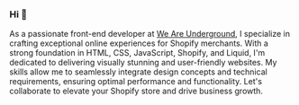 ### Hi 👋

<!--
**tyler-vs/tyler-vs** is a ✨ _special_ ✨ repository because its `README.md` (this file) appears on your GitHub profile.

Here are some ideas to get you started:

- 🔭 I’m currently working on ...
- 🌱 I’m currently learning ...
- 👯 I’m looking to collaborate on ...
- 🤔 I’m looking for help with ...
- 💬 Ask me about ...
- 📫 How to reach me: ...
- 😄 Pronouns: ...
- ⚡ Fun fact: ...
-->

As a passionate front-end developer at [We Are Underground](https://www.weareunderground.com/), I specialize in crafting exceptional online experiences for Shopify merchants. With a strong foundation in HTML, CSS, JavaScript, Shopify, and Liquid, I'm dedicated to delivering visually stunning and user-friendly websites. My skills allow me to seamlessly integrate design concepts and technical requirements, ensuring optimal performance and functionality. Let's collaborate to elevate your Shopify store and drive business growth.
